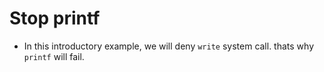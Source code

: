 # Stop printf

- In this introductory example, we will deny `write` system call. thats why `printf` will fail.

